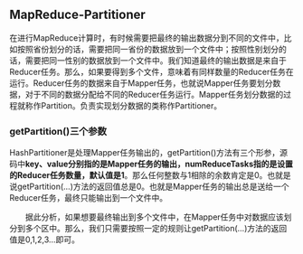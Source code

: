 ## MapReduce-Partitioner

在进行MapReduce计算时，有时候需要把最终的输出数据分到不同的文件中，比如按照省份划分的话，需要把同一省份的数据放到一个文件中；按照性别划分的话，需要把同一性别的数据放到一个文件中。我们知道最终的输出数据是来自于Reducer任务。那么，如果要得到多个文件，意味着有同样数量的Reducer任务在运行。Reducer任务的数据来自于Mapper任务，也就说Mapper任务要划分数据，对于不同的数据分配给不同的Reducer任务运行。Mapper任务划分数据的过程就称作Partition。负责实现划分数据的类称作Partitioner。

### getPartition()三个参数

HashPartitioner是处理Mapper任务输出的，getPartition()方法有三个形参，源码中**key、value分别指的是Mapper任务的输出，numReduceTasks指的是设置的Reducer任务数量，默认值是1**。那么任何整数与1相除的余数肯定是0。也就是说getPartition(…)方法的返回值总是0。也就是Mapper任务的输出总是送给一个Reducer任务，最终只能输出到一个文件中。

　　据此分析，如果想要最终输出到多个文件中，在Mapper任务中对数据应该划分到多个区中。那么，我们只需要按照一定的规则让getPartition(…)方法的返回值是0,1,2,3…即可。

